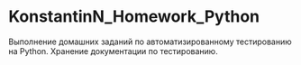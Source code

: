 # KonstantinN_Homework_Python
 Выполнение домашних заданий по автоматизированному тестированию на Python. Хранение документации по тестированию.
